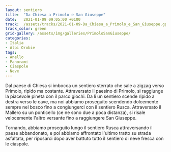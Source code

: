 ```yaml
---
layout: sentiero
title:  "Da Chiesa a Primolo e San Giuseppe"
date:   2021-01-09 09:05:00 +0100
track:  /assets/tracks/2021-01-09-Da_Chiesa_a_Primolo_e_San_Giuseppe.gpx
track_color: green
grid-gallery: /assets/img/galleries/PrimoloSanGiuseppe/
categories:
- Italia
- Alpi Orobie
tags:
- Anello
- Panorami
- Ciaspole
- Neve
---
```


Dal paese di Chiesa si imbocca un sentiero sterrato che sale a zigzag verso Primolo, ripido ma costante. Attraversato il paesino di Primolo, si raggiunge la piacevole pineta con il parco giochi. Da lì un sentiero scende ripido a destra verso le cave, ma noi abbiamo proseguito scendendo dolcemente sempre nel bosco fino a congiungerci con il sentiero Rusca. Attraversato il Mallero su un ponticello (ce ne sono due a poca distanza), si risale velocemente l'altro versante fino a raggiungere San Giuseppe. 

Tornando, abbiamo proseguito lungo il sentiero Rusca attraversando il paese abbandonato, e poi abbiamo affrontato l'ultimo tratto su strada asfaltata, per riposarci dopo aver battuto tutto il sentiero di neve fresca con le ciaspole.